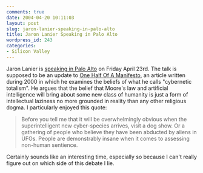 ```yaml
---
comments: true
date: 2004-04-20 10:11:03
layout: post
slug: jaron-lanier-speaking-in-palo-alto
title: Jaron Lanier Speaking in Palo Alto
wordpress_id: 243
categories:
- Silicon Valley
---
```


Jaron Lanier is [speaking in Palo Alto](http://www.futuresalon.org/2004/03/jaron_lanier_up.html) on Friday April 23rd. The talk is supposed to be an update to [One Half Of A Manifesto](http://www.edge.org/documents/archive/edge74.html), an article written during 2000 in which he examines the beliefs of what he calls "cybernetic totalism". He argues that the belief that Moore's law and artificial intelligence will bring about some new class of humanity is just a form of intellectual laziness no more grounded in reality than any other religious dogma. I particularly enjoyed this quote:


> Before you tell me that it will be overwhelmingly obvious when the superintelligent new cyber-species arrives, visit a dog show. Or a gathering of people who believe they have been abducted by aliens in UFOs. People are demonstrably insane when it comes to assessing non-human sentience.


Certainly sounds like an interesting time, especially so because I can't really figure out on which side of this debate I lie.

